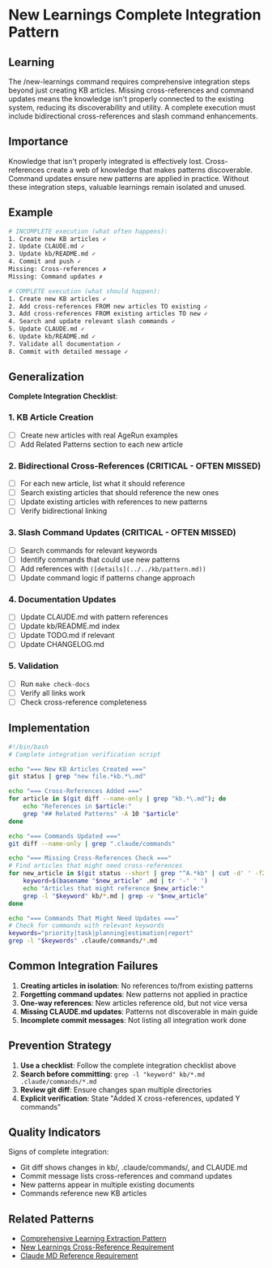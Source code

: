 # New Learnings Complete Integration Pattern

## Learning
The /new-learnings command requires comprehensive integration steps beyond just creating KB articles. Missing cross-references and command updates means the knowledge isn't properly connected to the existing system, reducing its discoverability and utility. A complete execution must include bidirectional cross-references and slash command enhancements.

## Importance
Knowledge that isn't properly integrated is effectively lost. Cross-references create a web of knowledge that makes patterns discoverable. Command updates ensure new patterns are applied in practice. Without these integration steps, valuable learnings remain isolated and unused.

## Example
```bash
# INCOMPLETE execution (what often happens):
1. Create new KB articles ✓
2. Update CLAUDE.md ✓
3. Update kb/README.md ✓
4. Commit and push ✓
Missing: Cross-references ✗
Missing: Command updates ✗

# COMPLETE execution (what should happen):
1. Create new KB articles ✓
2. Add cross-references FROM new articles TO existing ✓
3. Add cross-references FROM existing articles TO new ✓
4. Search and update relevant slash commands ✓
5. Update CLAUDE.md ✓
6. Update kb/README.md ✓
7. Validate all documentation ✓
8. Commit with detailed message ✓
```

## Generalization
**Complete Integration Checklist**:

### 1. KB Article Creation
- [ ] Create new articles with real AgeRun examples
- [ ] Add Related Patterns section to each new article

### 2. Bidirectional Cross-References (CRITICAL - OFTEN MISSED)
- [ ] For each new article, list what it should reference
- [ ] Search existing articles that should reference the new ones
- [ ] Update existing articles with references to new patterns
- [ ] Verify bidirectional linking

### 3. Slash Command Updates (CRITICAL - OFTEN MISSED)
- [ ] Search commands for relevant keywords
- [ ] Identify commands that could use new patterns
- [ ] Add references with `([details](../../kb/pattern.md))`
- [ ] Update command logic if patterns change approach

### 4. Documentation Updates
- [ ] Update CLAUDE.md with pattern references
- [ ] Update kb/README.md index
- [ ] Update TODO.md if relevant
- [ ] Update CHANGELOG.md

### 5. Validation
- [ ] Run `make check-docs`
- [ ] Verify all links work
- [ ] Check cross-reference completeness

## Implementation
```bash
#!/bin/bash
# Complete integration verification script

echo "=== New KB Articles Created ==="
git status | grep "new file.*kb.*\.md"

echo "=== Cross-References Added ==="
for article in $(git diff --name-only | grep "kb.*\.md"); do
    echo "References in $article:"
    grep "## Related Patterns" -A 10 "$article"
done

echo "=== Commands Updated ==="
git diff --name-only | grep ".claude/commands"

echo "=== Missing Cross-References Check ==="
# Find articles that might need cross-references
for new_article in $(git status --short | grep "^A.*kb" | cut -d' ' -f2); do
    keyword=$(basename "$new_article" .md | tr '-' ' ')
    echo "Articles that might reference $new_article:"
    grep -l "$keyword" kb/*.md | grep -v "$new_article"
done

echo "=== Commands That Might Need Updates ==="
# Check for commands with relevant keywords
keywords="priority|task|planning|estimation|report"
grep -l "$keywords" .claude/commands/*.md
```

## Common Integration Failures
1. **Creating articles in isolation**: No references to/from existing patterns
2. **Forgetting command updates**: New patterns not applied in practice
3. **One-way references**: New articles reference old, but not vice versa
4. **Missing CLAUDE.md updates**: Patterns not discoverable in main guide
5. **Incomplete commit messages**: Not listing all integration work done

## Prevention Strategy
1. **Use a checklist**: Follow the complete integration checklist above
2. **Search before committing**: `grep -l "keyword" kb/*.md .claude/commands/*.md`
3. **Review git diff**: Ensure changes span multiple directories
4. **Explicit verification**: State "Added X cross-references, updated Y commands"

## Quality Indicators
Signs of complete integration:
- Git diff shows changes in kb/, .claude/commands/, and CLAUDE.md
- Commit message lists cross-references and command updates
- New patterns appear in multiple existing documents
- Commands reference new KB articles

## Related Patterns
- [Comprehensive Learning Extraction Pattern](comprehensive-learning-extraction-pattern.md)
- [New Learnings Cross-Reference Requirement](new-learnings-cross-reference-requirement.md)
- [Claude MD Reference Requirement](claude-md-reference-requirement.md)